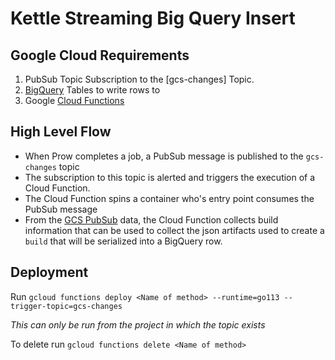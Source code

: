 # Kettle Streaming Big Query Insert

## Google Cloud Requirements
1. PubSub Topic Subscription to the [gcs-changes] Topic.
2. [BigQuery] Tables to write rows to
3. Google [Cloud Functions]

## High Level Flow
- When Prow completes a job, a PubSub message is published to the `gcs-changes` topic
- The subscription to this topic is alerted and triggers the execution of a Cloud Function.
- The Cloud Function spins a container who's entry point consumes the PubSub message
- From the [GCS PubSub] data, the Cloud Function collects build information that can be used to collect the json artifacts used to create a `build` that will be serialized into a BigQuery row.

## Deployment

Run `gcloud functions deploy <Name of method> --runtime=go113 --trigger-topic=gcs-changes`

*This can only be run from the project in which the topic exists*

To delete run `gcloud functions delete <Name of method>`

[BigQuery]: https://console.cloud.google.com/bigquery?utm_source=bqui&utm_medium=link&utm_campaign=classic&project=k8s-gubernator
[Cloud Functions]: https://cloud.google.com/functions/?utm_source=google&utm_medium=cpc
[gcs-change]: https://console.cloud.google.com/cloudpubsub/topic/detail/gcs-changes?project=kubernetes-jenkins&authuser=1
[GCS PubSub]: https://cloud.google.com/pubsub/docs/reference/rest/v1/PubsubMessage
